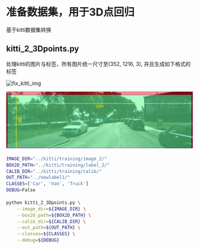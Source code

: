 # 准备数据集，用于3D点回归
基于kitti数据集转换
## kitti_2_3Dpoints.py
处理kitti的图片与标签，所有图片统一尺寸至(352, 1216, 3), 并且生成如下格式的标签

![fix_kitti_img](../img/carbon.png)

![fix_kitti_img](../img/fix_kitti_image.png)

```bash
IMAGE_DIR="../kitti/training/image_2/"
BOX2D_PATH="../kitti/training/label_2/"
CALIB_DIR="../kitti/training/calib/"
OUT_PATH="../newlabel1/"
CLASSES=['Car', 'Van', 'Truck']
DEBUG=False

python kitti_2_3Dpoints.py \
	--image_dir=${IMAGE_DIR} \
	--box2d_path=${BOX2D_PATH} \
	--calib_dir=${CALIB_DIR} \
	--out_path=${OUT_PATH} \
	--classes=${CLASSES} \
	--debug=${DEBUG}
```

